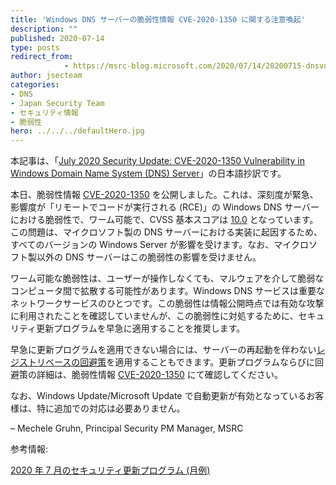 ```yaml
---
title: 'Windows DNS サーバーの脆弱性情報 CVE-2020-1350 に関する注意喚起'
description: ""
published: 2020-07-14
type: posts
redirect_from:
            - https://msrc-blog.microsoft.com/2020/07/14/20200715-dnsvulnerability/
author: jsecteam
categories:
- DNS
- Japan Security Team
- セキュリティ情報
- 脆弱性
hero: ../../../defaultHero.jpg
---
```

本記事は、「[July 2020 Security Update: CVE-2020-1350 Vulnerability in Windows Domain Name System (DNS) Server](https://msrc-blog.microsoft.com/2020/07/14/july-2020-security-update-cve-2020-1350-vulnerability-in-windows-domain-name-system-dns-server/)」の日本語抄訳です。

本日、脆弱性情報 [CVE-2020-1350](https://portal.msrc.microsoft.com/ja-JP/security-guidance/advisory/CVE-2020-1350) を公開しました。これは、深刻度が緊急、影響度が「リモートでコードが実行される (RCE)」の Windows DNS サーバーにおける脆弱性で、ワーム可能で、CVSS 基本スコアは [10.0](<https://nvd.nist.gov/vuln-metrics/cvss/v3-calculator?calculator&version=3&vector=(CVSS:3.0/AV:N/AC:L/PR:N/UI:N/S:C/C:H/I:H/A:H/E:P/RL:O/RC:C)>) となっています。この問題は、マイクロソフト製の DNS サーバーにおける実装に起因するため、すべてのバージョンの Windows Server が影響を受けます。なお、マイクロソフト製以外の DNS サーバーはこの脆弱性の影響を受けません。

ワーム可能な脆弱性は、ユーザーが操作しなくても、マルウェアを介して脆弱なコンピュータ間で拡散する可能性があります。Windows DNS サービスは重要なネットワークサービスのひとつです。この脆弱性は情報公開時点では有効な攻撃に利用されたことを確認していませんが、この脆弱性に対処するために、セキュリティ更新プログラムを早急に適用することを推奨します。

早急に更新プログラムを適用できない場合には、サーバーの再起動を伴わない[レジストリベースの回避策](https://support.microsoft.com/ja-jp/help/4569509)を適用することもできます。更新プログラムならびに回避策の詳細は、脆弱性情報 [CVE-2020-1350](https://portal.msrc.microsoft.com/ja-JP/security-guidance/advisory/CVE-2020-1350) にて確認してください。

なお、Windows Update/Microsoft Update で自動更新が有効となっているお客様は、特に追加での対応は必要ありません。

– Mechele Gruhn, Principal Security PM Manager, MSRC

参考情報:

[2020 年 7 月のセキュリティ更新プログラム (月例)](https://msrc-blog.microsoft.com/2020/07/14/202007-security-updates/)

<!-- wp:paragraph -->

<!-- /wp:paragraph -->
